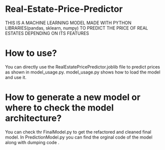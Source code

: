 # Real-Estate-Price-Predictor

THIS IS A MACHINE LEARNING MODEL MADE WITH PYTHON LIBRARIES(pandas, sklearn, numpy) TO PREDICT THE PRICE OF REAL ESTATES DEPENDING ON ITS FEATURES


# How to use?
You can directly use the RealEstatePricePredictor.joblib file to predict prices as shown in model_usage.py.
model_usage.py shows how to load the model and use it.

# How to generate a new model or where to check the model architecture?
You can check thr FinalModel.py to get the refactored and cleaned final model.
In PredictionModel.py you can find the orginal code of the model along with dumping code .
